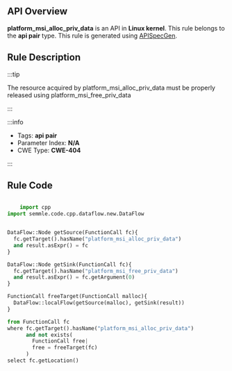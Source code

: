 ---
---


## API Overview
**platform_msi_alloc_priv_data** is an API in **Linux kernel**. This rule belongs to the **api pair** type. This rule is generated using [APISpecGen](../../tools/APISpecGen).
## Rule Description

:::tip

The resource acquired by platform_msi_alloc_priv_data must be properly released using platform_msi_free_priv_data

:::

:::info

- Tags: **api pair**
- Parameter Index: **N/A**
- CWE Type: **CWE-404**

:::

## Rule Code
```python

    import cpp
import semmle.code.cpp.dataflow.new.DataFlow


DataFlow::Node getSource(FunctionCall fc){
  fc.getTarget().hasName("platform_msi_alloc_priv_data")
  and result.asExpr() = fc
}

DataFlow::Node getSink(FunctionCall fc){
  fc.getTarget().hasName("platform_msi_free_priv_data")
  and result.asExpr() = fc.getArgument(0)
}

FunctionCall freeTarget(FunctionCall malloc){
  DataFlow::localFlow(getSource(malloc), getSink(result))
}

from FunctionCall fc
where fc.getTarget().hasName("platform_msi_alloc_priv_data")
      and not exists(
        FunctionCall free| 
        free = freeTarget(fc)
      )
select fc.getLocation()

    
```